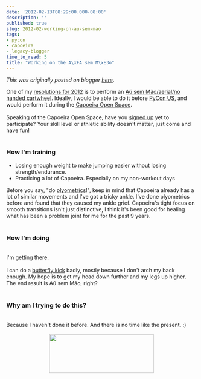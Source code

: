```yaml
---
date: '2012-02-13T08:29:00.000-08:00'
description: ''
published: true
slug: 2012-02-working-on-au-sem-mao
tags:
- pycon
- capoeira
- legacy-blogger
time_to_read: 5
title: "Working on the A\xFA sem M\xE3o"
---
```


*This was originally posted on blogger [here](https://pydanny.blogspot.com/2012/02/working-on-au-sem-mao.html)*.

One of my <a href="http://pydanny.blogspot.com/2011/12/resolutions-for-2012.html">resolutions for 2012</a> is to perform an <a href="http://en.wikipedia.org/wiki/Aerial_cartwheel">Aú sem Mão/aerial/no handed cartwheel</a>. Ideally, I would be able to do it before <a href="http://us.pycon.org">PyCon US</a>, and would perform it during the <a href="https://us.pycon.org/2012/community/openspaces/capoeira/">Capoeira Open Space</a>.<br /><br />Speaking of the Capoeira Open Space, have you <a href="http://bit.ly/pycon-capoeira">signed up</a> yet to participate? Your skill level or athletic ability doesn't matter, just come and have fun!<br /><br /><h3>How I'm training</h3><ul><li>Losing enough weight to make jumping easier without losing strength/endurance.</li><li>Practicing a lot of Capoeira. Especially on my non-workout days</li></ul>Before you say, "do <a href="http://en.wikipedia.org/wiki/Plyometrics">plyometrics</a>!", keep in mind that Capoeira already has a lot of similar movements and I've got a tricky ankle. I've done plyometrics before and found that they caused my ankle grief. Capoeira's tight focus on smooth transitions isn't just distinctive, I think it's been good for healing what has been a problem joint for me for the past 9 years.<br /><br /><h3>How I'm doing</h3><br />I'm getting there.<br /><br />I can do a <a href="http://en.wikipedia.org/wiki/Butterfly_kick">butterfly kick</a> badly, mostly because I don't arch my back enough. My hope is to get my head down further and my legs up higher. The end result is Aú sem Mão, right?<br /><br /><h3>Why am I trying to do this?</h3><br />Because I haven't done it before. And there is no time like the present. :)<br /><br /><div class="separator" style="clear: both; text-align: center;"><a href="https://us.pycon.org/2012/" style="margin-left: 1em; margin-right: 1em;"><img border="0" height="102" src="http://1.bp.blogspot.com/-fa4jnLXs1so/TniyemLkoiI/AAAAAAAAAqo/LjZqklTFBXk/s400/pycon2012.png" width="277" /></a></div>